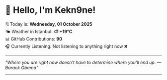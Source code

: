 # 👋 Hello, I'm Kekn9ne!

🗓️ Today is: **Wednesday, 01 October 2025**  
🌤️ Weather in Istanbul: **⛅️  +19°C**  
📊 GitHub Contributions: **90**  
🎧 Currently Listening: Not listening to anything right now ❌

---

_"Where you are right now doesn't have to determine where you'll end up. — *Barack Obama*"_

---
